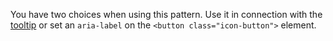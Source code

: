 You have two choices when using this pattern. Use it in connection with the [tooltip](/design-system/component/tooltip)
or set an `aria-label` on the `<button class="icon-button">` element.
